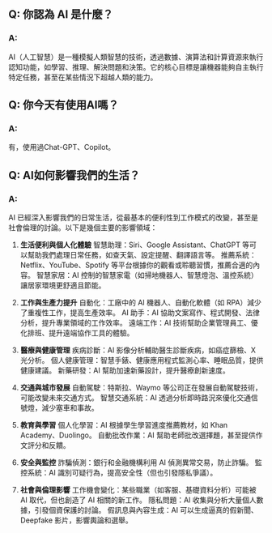 ## Q: 你認為 AI 是什麼？
### A: 
AI（人工智慧）是一種模擬人類智慧的技術，透過數據、演算法和計算資源來執行認知功能，如學習、推理、解決問題和決策。它的核心目標是讓機器能夠自主執行特定任務，甚至在某些情況下超越人類的能力。

## Q: 你今天有使用AI嗎？
### A: 
有，使用過Chat-GPT、Copilot。

## Q: AI如何影響我們的生活？
### A: 
AI 已經深入影響我們的日常生活，從最基本的便利性到工作模式的改變，甚至是社會倫理的討論。以下是幾個主要的影響領域：

1. **生活便利與個人化體驗**
智慧助理：Siri、Google Assistant、ChatGPT 等可以幫助我們處理日常任務，如查天氣、設定提醒、翻譯語言等。
推薦系統：Netflix、YouTube、Spotify 等平台根據你的觀看或聆聽習慣，推薦合適的內容。
智慧家居：AI 控制的智慧家電（如掃地機器人、智慧燈泡、溫控系統）讓居家環境更舒適且節能。

2. **工作與生產力提升**
自動化：工廠中的 AI 機器人、自動化軟體（如 RPA）減少了重複性工作，提高生產效率。
AI 助手：AI 協助文案寫作、程式開發、法律分析，提升專業領域的工作效率。
遠端工作：AI 技術幫助企業管理員工、優化排班、提升遠端協作工具的體驗。

3. **醫療與健康管理**
疾病診斷：AI 影像分析輔助醫生診斷疾病，如癌症篩檢、X 光分析。
個人健康管理：智慧手錶、健康應用程式監測心率、睡眠品質，提供健康建議。
新藥研發：AI 幫助加速新藥設計，提升醫療創新速度。

4. **交通與城市發展**
自動駕駛：特斯拉、Waymo 等公司正在發展自動駕駛技術，可能改變未來交通方式。
智慧交通系統：AI 透過分析即時路況來優化交通信號燈，減少塞車和事故。

5. **教育與學習**
個人化學習：AI 根據學生學習進度推薦教材，如 Khan Academy、Duolingo。
自動批改作業：AI 幫助老師批改選擇題，甚至提供作文評分和反饋。

6. **安全與監控**
詐騙偵測：銀行和金融機構利用 AI 偵測異常交易，防止詐騙。
監控系統：AI 識別可疑行為，提高安全性（但也引發隱私爭議）。

7. **社會與倫理影響**
工作機會變化：某些職業（如客服、基礎資料分析）可能被 AI 取代，但也創造了 AI 相關的新工作。
隱私問題：AI 收集與分析大量個人數據，引發個資保護的討論。
假訊息與內容生成：AI 可以生成逼真的假新聞、Deepfake 影片，影響輿論和選舉。
